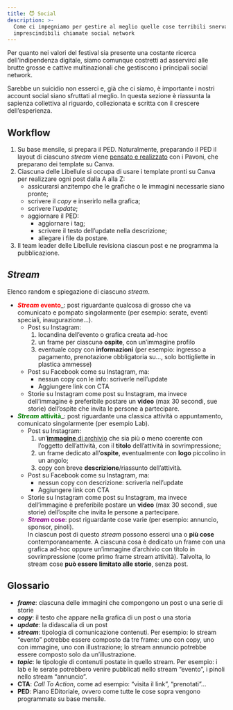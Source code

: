 ```yaml
---
title: 😈 Social
description: >-
  Come ci impegniamo per gestire al meglio quelle cose terribili snervanti ma
  imprescindibili chiamate social network
---
```

Per quanto nei valori del festival sia presente una costante ricerca dell'indipendenza digitale, siamo comunque costretti ad asservirci alle brutte grosse e cattive multinazionali che gestiscono i principali social network.

Sarebbe un suicidio non esserci e, già che ci siamo, è importante i nostri account social siano sfruttati al meglio. In questa sezione è riassunta la sapienza collettiva al riguardo, collezionata e scritta con il crescere dell’esperienza.

## Workflow

1. Su base mensile, si prepara il PED. Naturalmente, preparando il PED il layout di ciascuno _stream_ viene [pensato e realizzato](../../design/processo-di-creazione-grafica.md) con i Pavoni, che preparano dei template su Canva.
2. Ciascunə delle Libellule si occupa di usare i template pronti su Canva per realizzare ogni post dalla A alla Z:
   * assicurarsi anzitempo che le grafiche o le immagini necessarie siano pronte;
   * scrivere il _copy_ e inserirlo nella grafica;
   * scrivere l’_update_;
   * aggiornare il PED:
     * aggiornare i tag;
     * scrivere il testo dell’update nella descrizione;
     * allegare i file da postare.
3. Il team leader delle Libellule revisiona ciascun post e ne programma la pubblicazione.

## _Stream_

Elenco random e spiegazione di ciascuno _stream_.

* <strong style='color:var(--red, red)'><em>Stream</em> evento</strong>_: post riguardante qualcosa di grosso che va comunicato e pompato singolarmente (per esempio: serate, eventi speciali, inaugurazione…).
  * Post su Instagram:
    1. locandina dell’evento o grafica creata ad-hoc
    2. un frame per ciascunə **ospite**, con un’immagine profilo
    3. eventuale copy con **informazioni** (per esempio: ingresso a pagamento, prenotazione obbligatoria su…, solo bottigliette in plastica ammesse)
  * Post su Facebook come su Instagram, ma:
    * nessun copy con le info: scriverle nell’update
    * Aggiungere link con CTA
  * Storie su Instagram come post su Instagram, ma invece dell’immagine è preferibile postare un **video** (max 30 secondi, sue storie) dell’ospite che invita le persone a partecipare.
* <strong style='color:var(--green, green)'><em>Stream</em> attività</strong>_: post riguardante una classica attività o appuntamento, comunicato singolarmente (per esempio Lab).
  * Post su Instagram:
    1. un’[**immagine** di archivio](https://images.tommi.space/index?/category/scambi-festival) che sia più o meno coerente con l’oggetto dell’attività, con il **titolo** dell’attività in sovrimpressione;
    2. un frame dedicato all’**ospite**, eventualmente con **logo** piccolino in un angolo;
    3. copy con breve **descrizione**/riassunto dell’attività.
  * Post su Facebook come su Instagram, ma:
    * nessun copy con descrizione: scriverla nell’update
    * Aggiungere link con CTA
  * Storie su Instagram come post su Instagram, ma invece dell’immagine è preferibile postare un **video** (max 30 secondi, sue storie) dell’ospite che invita le persone a partecipare.
  * <strong style='color:var(--purple, purple)'><em>Stream</em> cose</strong>: post riguardante cose varie (per esempio: annuncio, sponsor, pinoli).  
    In ciascun post di questo _stream_ possono esserci una o **più cose** contemporaneamente. A ciascuna cosa è dedicato un frame con una grafica ad-hoc oppure un’immagine d’archivio con titolo in sovrimpressione (come primo frame stream attività). Talvolta, lo stream cose **può essere limitato alle storie**, senza post.

## Glossario

* _**frame**_: ciascuna delle immagini che compongono un post o una serie di storie
* _**copy**_: il testo che appare nella grafica di un post o una storia
* _**update**_: la didascalia di un post
* _**stream**_: tipologia di comunicazione contenuti. Per esempio: lo stream “evento” potrebbe essere composto da tre frame: uno con copy, uno con immagine, uno con illustrazione; lo stream annuncio potrebbe essere composto solo da un’illustrazione.
* _**topic**_: le tipologie di contenuti postate in quello stream. Per esempio: i lab e le serate potrebbero venire pubblicati nello stream “evento”, i pinoli nello stream “annuncio”.
* **CTA**: _Call To Action_, come ad esempio: “visita il link”, “prenotati”…
* **PED**: Piano EDitoriale, ovvero come tutte le cose sopra vengono programmate su base mensile.
